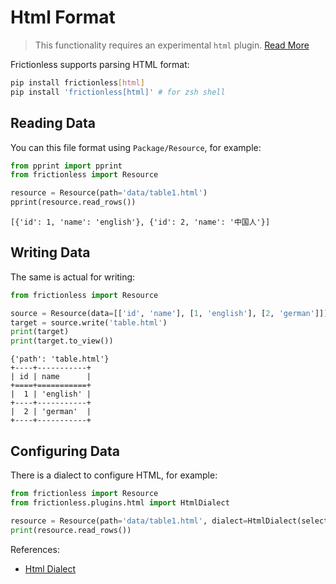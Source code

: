 # Html Format

> This functionality requires an experimental `html` plugin. [Read More](../../references/plugins-reference.md)

Frictionless supports parsing HTML format:

```bash title="CLI"
pip install frictionless[html]
pip install 'frictionless[html]' # for zsh shell
```

## Reading Data

You can this file format using `Package/Resource`, for example:

```python title="Python"
from pprint import pprint
from frictionless import Resource

resource = Resource(path='data/table1.html')
pprint(resource.read_rows())
```
```
[{'id': 1, 'name': 'english'}, {'id': 2, 'name': '中国人'}]
```

## Writing Data

The same is actual for writing:

```python title="Python"
from frictionless import Resource

source = Resource(data=[['id', 'name'], [1, 'english'], [2, 'german']])
target = source.write('table.html')
print(target)
print(target.to_view())
```
```
{'path': 'table.html'}
+----+-----------+
| id | name      |
+====+===========+
|  1 | 'english' |
+----+-----------+
|  2 | 'german'  |
+----+-----------+
```

## Configuring Data

There is a dialect to configure HTML, for example:

```python title="Python"
from frictionless import Resource
from frictionless.plugins.html import HtmlDialect

resource = Resource(path='data/table1.html', dialect=HtmlDialect(selector='#id'))
print(resource.read_rows())
```

References:
- [Html Dialect](../../references/formats-reference.md#html)
